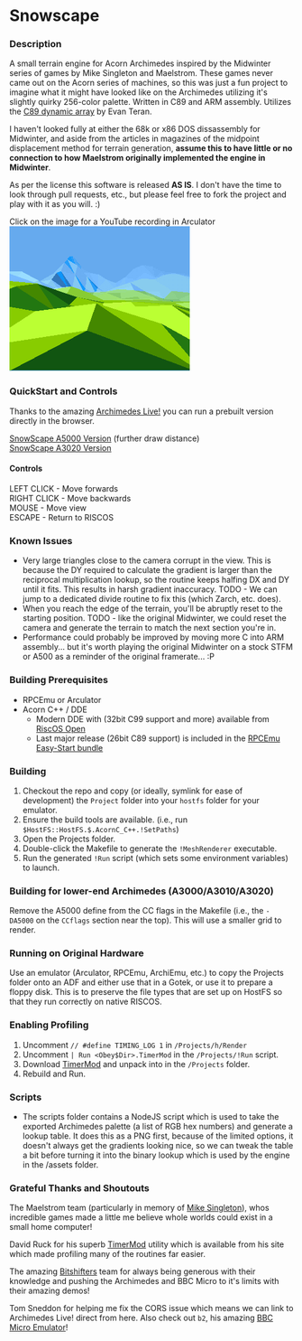 # Snowscape

### Description
A small terrain engine for Acorn Archimedes inspired by the Midwinter series of games by Mike Singleton and Maelstrom. These games never came out on the Acorn  series of machines, so this was just a fun project to imagine what it might have looked like on the Archimedes utilizing it's slightly quirky 256-color palette. Written in C89 and ARM assembly. Utilizes the [C89 dynamic array](https://github.com/eteran/c-vector) by Evan Teran.

I haven't looked fully at either the 68k or x86 DOS dissassembly for Midwinter, and aside from the articles in magazines of the midpoint displacement method for terrain generation, **assume this to have little or no connection to how Maelstrom originally implemented the engine in Midwinter**.

As per the license this software is released **AS IS**. I don't have the time to look through pull requests, etc., but please feel free to fork the project and play with it as you will. :)

Click on the image for a YouTube recording in Arculator\
[![Click on the image for a YouTube recording in Arculator](terrain.png)](http://www.youtube.com/watch?v=fiJSxuPCPes "YouTube Video")

### QuickStart and Controls
Thanks to the amazing [Archimedes Live!](https://archi.medes.live/) you can run a prebuilt version directly in the browser.

[SnowScape A5000 Version](https://archi.medes.live#preset=a5000&ff=14400&disc=https://raw.githubusercontent.com/arkiruthis/snowscape/76909172634979cdaf4dc8cd4e31dbfa24f17d27/Images/snowscapeA5000.adf&autoboot=desktop%20filer_run%20adfs::0.$.!Snowscape) (further draw distance)\
[SnowScape A3020 Version](https://archi.medes.live#preset=a3020&ff=14400&disc=https://raw.githubusercontent.com/arkiruthis/snowscape/76909172634979cdaf4dc8cd4e31dbfa24f17d27/Images/snowscapeA3020.adf&autoboot=desktop%20filer_run%20adfs::0.$.!Snowscape) 


#### Controls
LEFT CLICK - Move forwards\
RIGHT CLICK - Move backwards\
MOUSE - Move view\
ESCAPE - Return to RISCOS

### Known Issues
- Very large triangles close to the camera corrupt in the view. This is because the DY required to calculate the gradient is larger than the reciprocal multiplication lookup, so the routine keeps halfing DX and DY until it fits. This results in harsh gradient inaccuracy. TODO - We can jump to a dedicated divide routine to fix this (which Zarch, etc. does). 
- When you reach the edge of the terrain, you'll be abruptly reset to the starting position. TODO - like the original Midwinter, we could reset the camera and generate the terrain to match the next section you're in. 
- Performance could probably be improved by moving more C into ARM assembly... but it's worth playing the original Midwinter on a stock STFM or A500 as a reminder of the original framerate... :P 

### Building Prerequisites
- RPCEmu or Arculator
- Acorn C++ / DDE 
  - Modern DDE with (32bit C99 support and more) available from [RiscOS Open](https://riscosopen.org/content/sales/dde)
  - Last major release (26bit C89 support) is included in the [RPCEmu Easy-Start bundle](https://www.marutan.net/rpcemu/index.php)

### Building
1. Checkout the repo and copy (or ideally, symlink for ease of development) the `Project` folder into your `hostfs` folder for your emulator.
2. Ensure the build tools are available. (i.e., run `$HostFS::HostFS.$.AcornC_C++.!SetPaths`)
3. Open the Projects folder.
4. Double-click the Makefile to generate the `!MeshRenderer` executable.
5. Run the generated `!Run` script (which sets some environment variables) to launch.

### Building for lower-end Archimedes (A3000/A3010/A3020)
Remove the A5000 define from the CC flags in the Makefile (i.e., the `-DA5000` on the `CCflags` section near the top). This will use a smaller grid to render.

### Running on Original Hardware
Use an emulator (Arculator, RPCEmu, ArchiEmu, etc.) to copy the Projects folder onto an ADF and either use that in a Gotek, or use it to prepare a floppy disk. This is to preserve the file types that are set up on HostFS so that they run correctly on native RISCOS. 

### Enabling Profiling
1. Uncomment `// #define TIMING_LOG 1` in `/Projects/h/Render`
2. Uncomment `| Run <Obey$Dir>.TimerMod` in the `/Projects/!Run` script.
3. Download [TimerMod](https://armclub.org.uk/free/) and unpack into in the `/Projects` folder.
4. Rebuild and Run.

### Scripts
- The scripts folder contains a NodeJS script which is used to take the exported Archimedes palette (a list of RGB hex numbers) and generate a lookup table. It does this as a PNG first, because of the limited options, it doesn't always get the gradients looking nice, so we can tweak the table a bit before turning it into the binary lookup which is used by the engine in the /assets folder. 

### Grateful Thanks and Shoutouts
The Maelstrom team (particularly in memory of [Mike Singleton](https://en.wikipedia.org/wiki/Mike_Singleton)), whos incredible games made a little me believe whole worlds could exist in a small home computer!

David Ruck for his superb [TimerMod](https://armclub.org.uk/free/) utility which is available from his site which made profiling many of the routines far easier.

The amazing [Bitshifters](https://bitshifters.github.io/index.html) team for always being generous with their knowledge and pushing the Archimedes and BBC Micro to it's limits with their amazing demos!

Tom Sneddon for helping me fix the CORS issue which means we can link to Archimedes Live! direct from here. Also check out `b2`, his amazing [BBC Micro Emulator](https://github.com/tom-seddon/b2)! 
